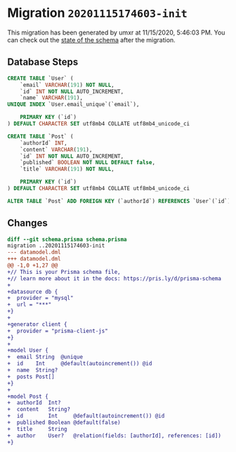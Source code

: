 # Migration `20201115174603-init`

This migration has been generated by umxr at 11/15/2020, 5:46:03 PM.
You can check out the [state of the schema](./schema.prisma) after the migration.

## Database Steps

```sql
CREATE TABLE `User` (
    `email` VARCHAR(191) NOT NULL,
    `id` INT NOT NULL AUTO_INCREMENT,
    `name` VARCHAR(191),
UNIQUE INDEX `User.email_unique`(`email`),

    PRIMARY KEY (`id`)
) DEFAULT CHARACTER SET utf8mb4 COLLATE utf8mb4_unicode_ci

CREATE TABLE `Post` (
    `authorId` INT,
    `content` VARCHAR(191),
    `id` INT NOT NULL AUTO_INCREMENT,
    `published` BOOLEAN NOT NULL DEFAULT false,
    `title` VARCHAR(191) NOT NULL,

    PRIMARY KEY (`id`)
) DEFAULT CHARACTER SET utf8mb4 COLLATE utf8mb4_unicode_ci

ALTER TABLE `Post` ADD FOREIGN KEY (`authorId`) REFERENCES `User`(`id`) ON DELETE SET NULL ON UPDATE CASCADE
```

## Changes

```diff
diff --git schema.prisma schema.prisma
migration ..20201115174603-init
--- datamodel.dml
+++ datamodel.dml
@@ -1,0 +1,27 @@
+// This is your Prisma schema file,
+// learn more about it in the docs: https://pris.ly/d/prisma-schema
+
+datasource db {
+  provider = "mysql"
+  url = "***"
+}
+
+generator client {
+  provider = "prisma-client-js"
+}
+
+model User {
+  email String  @unique
+  id    Int     @default(autoincrement()) @id
+  name  String?
+  posts Post[]
+}
+
+model Post {
+  authorId  Int?
+  content   String?
+  id        Int     @default(autoincrement()) @id
+  published Boolean @default(false)
+  title     String
+  author    User?   @relation(fields: [authorId], references: [id])
+}
```


